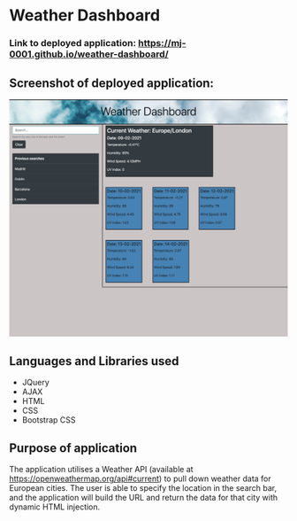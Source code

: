 # Weather Dashboard
### Link to deployed application: https://mj-0001.github.io/weather-dashboard/
## Screenshot of deployed application:
![screenshot](./assets/images/screenshot.png)

## Languages and Libraries used
* JQuery
* AJAX
* HTML
* CSS
* Bootstrap CSS

## Purpose of application
The application utilises a Weather API (available at https://openweathermap.org/api#current)
to pull down weather data for European cities.
The user is able to specify the location in the search bar, and the application will
build the URL and return the data for that city with dynamic HTML injection.

